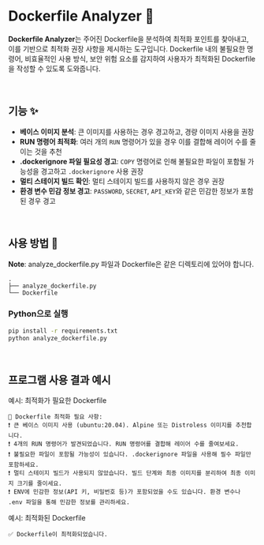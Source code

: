 # Dockerfile Analyzer 🐳

**Dockerfile Analyzer**는 주어진 Dockerfile을 분석하여 최적화 포인트를 찾아내고, 이를 기반으로 최적화 권장 사항을 제시하는 도구입니다. Dockerfile 내의 불필요한 명령어, 비효율적인 사용 방식, 보안 위험 요소를 감지하여 사용자가 최적화된 Dockerfile을 작성할 수 있도록 도와줍니다.

<br>

## 기능 ✨
- **베이스 이미지 분석**: 큰 이미지를 사용하는 경우 경고하고, 경량 이미지 사용을 권장
- **RUN 명령어 최적화**: 여러 개의 `RUN` 명령어가 있을 경우 이를 결합해 레이어 수를 줄이는 것을 추천
- **.dockerignore 파일 필요성 경고**: `COPY` 명령어로 인해 불필요한 파일이 포함될 가능성을 경고하고 `.dockerignore` 사용 권장
- **멀티 스테이지 빌드 확인**: 멀티 스테이지 빌드를 사용하지 않은 경우 권장
- **환경 변수 민감 정보 경고**: `PASSWORD`, `SECRET`, `API_KEY`와 같은 민감한 정보가 포함된 경우 경고

<br>

## 사용 방법 🚀
**Note**: analyze_dockerfile.py 파일과 Dockerfile은 같은 디렉토리에 있어야 합니다. 
```
.
├── analyze_dockerfile.py
└── Dockerfile
```


### Python으로 실행

```bash
pip install -r requirements.txt
python analyze_dockerfile.py
```

<br>

## 프로그램 사용 결과 예시

예시: 최적화가 필요한 Dockerfile
```
🐳 Dockerfile 최적화 필요 사항:
❗ 큰 베이스 이미지 사용 (ubuntu:20.04). Alpine 또는 Distroless 이미지를 추천합니다.
❗ 4개의 RUN 명령어가 발견되었습니다. RUN 명령어를 결합해 레이어 수를 줄여보세요.
❗ 불필요한 파일이 포함될 가능성이 있습니다. .dockerignore 파일을 사용해 필수 파일만 포함하세요.
❗ 멀티 스테이지 빌드가 사용되지 않았습니다. 빌드 단계와 최종 이미지를 분리하여 최종 이미지 크기를 줄이세요.
❗ ENV에 민감한 정보(API 키, 비밀번호 등)가 포함되었을 수도 있습니다. 환경 변수나 .env 파일을 통해 민감한 정보를 관리하세요.
```

예시: 최적화된 Dockerfile
```
✅ Dockerfile이 최적화되었습니다.
```
